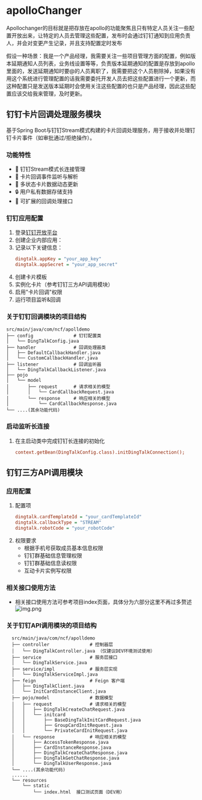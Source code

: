 # apolloChanger
Apollochanger的目标就是把存放在apollo的功能聚焦且只有特定人员关注一些配置开放出来，让特定的人员去管理这些配置，发布时会通过钉钉通知到应用负责人，并会对变更产生记录，并且支持配置定时发布

假设一种场景：我是一个产品经理，我需要关注一些项目管理方面的配置，例如版本延期通知人员列表，业务线设置等等，负责版本延期通知的配置是存放到apollo里面的，发送延期通知时要@的人员离职了，我需要把这个人员剔除掉，如果没有用这个系统进行管理配置的话我需要委托开发人员去把这些配置进行一个更新，而这种配置只是发送版本延期时会使用关注这些配置的也只是产品经理，因此这些配置应该交给我来管理，及时更新。
## 钉钉卡片回调处理服务模块

基于Spring Boot与钉钉Stream模式构建的卡片回调处理服务，用于接收并处理钉钉卡片事件（如审批通过/拒绝操作）。

### 功能特性

- 📡 钉钉Stream模式长连接管理
- 🎯 卡片回调事件监听与解析
- 🔄 多状态卡片数据动态更新
- 🔒 用户私有数据存储支持
- 🧩 可扩展的回调处理接口

### 钉钉应用配置

1. 登录[钉钉开放平台](https://open.dingtalk.com/)
2. 创建企业内部应用：
3. 记录以下关键信息：
   ```ini
   dingtalk.appKey = "your_app_key"
   dingtalk.appSecret = "your_app_secret"
4. 创建卡片模板
5. 实例化卡片（参考钉钉三方API调用模块）
6. 启用"卡片回调"权限
7. 运行项目监听&回调

### 关于钉钉回调模块的项目结构
    src/main/java/com/ncf/apolldemo
    ├── config               # 钉钉配置类
    │   └── DingTalkConfig.java
    ├── handler              # 回调处理器类
    │   ├── DefaultCallbackHandler.java
    │   └── CustomCallbackHandler.java
    ├── listener             # 回调监听器
    │   └── DingTalkCallbackListener.java
    ├── pojo
    │   └── model
    │       ├── request      # 请求相关的模型
    │       │   └── CardCallbackRequest.java
    │       └── response     # 响应相关的模型
    │           └── CardCallbackResponse.java
    └── ....(其余功能代码)

### 启动监听长连接
1. 在主启动类中完成钉钉长连接的初始化
    ```ini
    context.getBean(DingTalkConfig.class).initDingTalkConnection();
   
## 钉钉三方API调用模块

### 应用配置
1. 配置项
   ```ini
   dingtalk.cardTemplateId = "your_cardTemplateId"
   dingtalk.callbackType = "STREAM"
   dingtalk.robotCode = "your_robotCode"
   
2. 权限要求
   - 根据手机号获取成员基本信息权限
   - 钉钉群基础信息管理权限
   - 钉钉群基础信息读权限
   - 互动卡片实例写权限
### 相关接口使用方法
   - 相关接口使用方法可参考项目index页面，具体分为六部分这里不再过多赘述
   ![img.png](img.png)

### 关于钉钉API调用模块的项目结构
      src/main/java/com/ncf/apolldemo
      ├── controller               # 控制器层
      │   └── DingTalkController.java （仅建议DEV环境测试使用）
      ├── service                  # 服务层接口
      │   └── DingTalkService.java
      ├── service/impl             # 服务层实现
      │   └── DingTalkServiceImpl.java
      ├── feign                    # Feign 客户端
      │   ├── DingTalkClient.java
      │   └── InitCardInstanceClient.java
      ├── pojo/model               # 数据模型
      │   ├── request              # 请求相关的模型
      │   │   ├── DingTalkCreateChatRequest.java
      │   │   └── initcard
      │   │       ├── BaseDingTalkInitCardRequest.java
      │   │       ├── GroupCardInitRequest.java
      │   │       └── PrivateCardInitRequest.java
      │   └── response             # 响应相关的模型
      │       ├── AccessTokenResponse.java
      │       ├── CardInstanceResponse.java
      │       ├── DingTalkCreateChatResponse.java
      │       ├── DingTalkGetChatResponse.java
      │       └── DingTalkUserResponse.java
      └── ....(其余功能代码)
      ......
      └── resources
          └── static
              └── index.html  接口测试页面（DEV用）

